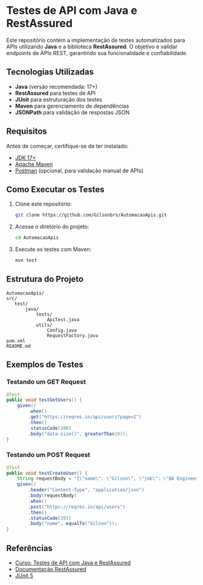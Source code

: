# Testes de API com Java e RestAssured

Este repositório contém a implementação de testes automatizados para APIs utilizando **Java** e a biblioteca **RestAssured**. O objetivo é validar endpoints de APIs REST, garantindo sua funcionalidade e confiabilidade.

## Tecnologias Utilizadas
- **Java** (versão recomendada: 17+)
- **RestAssured** para testes de API
- **JUnit** para estruturação dos testes
- **Maven** para gerenciamento de dependências
- **JSONPath** para validação de respostas JSON

## Requisitos
Antes de começar, certifique-se de ter instalado:
- [JDK 17+](https://www.oracle.com/java/technologies/javase/jdk17-archive-downloads.html)
- [Apache Maven](https://maven.apache.org/download.cgi)
- [Postman](https://www.postman.com/downloads/) (opcional, para validação manual de APIs)

## Como Executar os Testes
1. Clone este repositório:
   ```sh
   git clone https://github.com/Gilsonbrs/AutomacaoApis.git
   ```
2. Acesse o diretório do projeto:
   ```sh
   cd AutomacaoApis
   ```
3. Execute os testes com Maven:
   ```sh
   mvn test
   ```

## Estrutura do Projeto
```
AutomacaoApis/
src/
   test/
       java/
           tests/
               ApiTest.java
           utils/
               Config.java
               RequestFactory.java
pom.xml
README.md
```

## Exemplos de Testes
### Testando um GET Request
```java
@Test
public void testGetUsers() {
    given()
        .when()
        .get("https://reqres.in/api/users?page=2")
        .then()
        .statusCode(200)
        .body("data.size()", greaterThan(0));
}
```

### Testando um POST Request
```java
@Test
public void testCreateUser() {
    String requestBody = "{\"name\": \"Gilson\", \"job\": \"QA Engineer\"}";
    given()
        .header("Content-Type", "application/json")
        .body(requestBody)
        .when()
        .post("https://reqres.in/api/users")
        .then()
        .statusCode(201)
        .body("name", equalTo("Gilson"));
}
```

## Referências
- [Curso: Testes de API com Java e RestAssured](https://plataforma.etech.dev/175102-testes-de-api-com-java-restassured)
- [Documentação RestAssured](https://rest-assured.io/)
- [JUnit 5](https://junit.org/junit5/)

